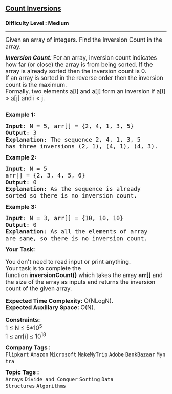 <h2><a href="https://www.geeksforgeeks.org/problems/inversion-of-array-1587115620/1?page=1&difficulty=Easy,Medium&status=unsolved&sortBy=submissions">Count Inversions</a></h2><h3>Difficulty Level : Medium</h3><hr><div class="problems_problem_content__Xm_eO"><p><span style="font-size: 18px;">Given an array of integers. Find the Inversion Count in the array.&nbsp;</span></p>
<p><span style="font-size: 18px;"><em><strong>Inversion Count</strong>: </em>For an array, inversion count indicates how far (or close) the array is from being sorted. If the array is already sorted then the inversion count is 0. <br>If an array is sorted in the reverse order then the inversion count is the maximum.&nbsp;<br>Formally, two elements a[i] and a[j] form an inversion if a[i] &gt; a[j] and i &lt; j.</span><br>&nbsp;</p>
<p><span style="font-size: 18px;"><strong>Example 1:</strong></span></p>
<pre><span style="font-size: 18px;"><strong>Input</strong>: N = 5, arr[] = {2, 4, 1, 3, 5}
<strong>Output</strong>: 3
<strong>Explanation</strong>: The sequence 2, 4, 1, 3, 5 
has three inversions (2, 1), (4, 1), (4, 3).</span></pre>
<p><span style="font-size: 18px;"><strong>Example 2:</strong></span></p>
<pre><span style="font-size: 18px;"><strong>Input</strong>: N = 5
arr[] = {2, 3, 4, 5, 6}
<strong>Output</strong>: 0
<strong>Explanation</strong>: As the sequence is already 
sorted so there is no inversion count.</span></pre>
<p><span style="font-size: 18px;"><strong>Example 3:</strong></span></p>
<pre><span style="font-size: 18px;"><strong>Input</strong>: N = 3, arr[] = {10, 10, 10}
<strong>Output</strong>: 0
<strong>Explanation</strong>: As all the elements of array 
are same, so there is no inversion count.</span></pre>
<p><strong><span style="font-size: 18px;">Your Task:<br></span></strong><br><span style="font-size: 18px;">You don't need to read input or print anything. <br>Your task is to complete the function&nbsp;<strong>inversionCount()</strong>&nbsp;which takes the array <strong>arr[]</strong> and the size of the array as inputs and returns the inversion count of the given array.</span><br><br><span style="font-size: 18px;"><strong>Expected Time Complexity:&nbsp;</strong>O(NLogN).<br><strong>Expected Auxiliary Space:&nbsp;</strong>O(N).</span><br><br><span style="font-size: 18px;"><strong>Constraints:</strong></span><br><span style="font-size: 18px;">1 ≤ N ≤ 5*10<sup>5</sup><br>1 ≤ arr[i]&nbsp;≤ 10<sup>18</sup></span></p></div><p><span style=font-size:18px><strong>Company Tags : </strong><br><code>Flipkart</code>&nbsp;<code>Amazon</code>&nbsp;<code>Microsoft</code>&nbsp;<code>MakeMyTrip</code>&nbsp;<code>Adobe</code>&nbsp;<code>BankBazaar</code>&nbsp;<code>Myntra</code>&nbsp;<br><p><span style=font-size:18px><strong>Topic Tags : </strong><br><code>Arrays</code>&nbsp;<code>Divide and Conquer</code>&nbsp;<code>Sorting</code>&nbsp;<code>Data Structures</code>&nbsp;<code>Algorithms</code>&nbsp;